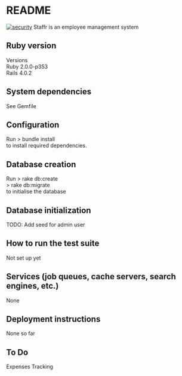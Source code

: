# README
[![security](https://hakiri.io/github/dombarnes/staffr/master.svg)](https://hakiri.io/github/dombarnes/staffr/master)
Staffr is an employee management system

## Ruby version
Versions  
Ruby 2.0.0-p353  
Rails 4.0.2  

## System dependencies
See Gemfile  

## Configuration
Run
    > bundle install  
to install required dependencies.  

## Database creation
Run
    > rake db:create  
    > rake db:migrate  
to initialise the database  

## Database initialization
TODO: Add seed for admin user  

## How to run the test suite
Not set up yet  

## Services (job queues, cache servers, search engines, etc.)
None  

##  Deployment instructions
None so far  

## To Do
Expenses Tracking
